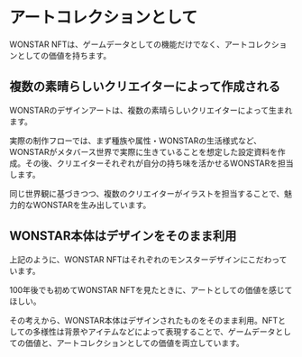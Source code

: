 # アートコレクションとして

WONSTAR NFTは、ゲームデータとしての機能だけでなく、アートコレクションとしての価値を持ちます。

## 複数の素晴らしいクリエイターによって作成される

WONSTARのデザインアートは、複数の素晴らしいクリエイターによって生まれます。

実際の制作フローでは、まず種族や属性・WONSTARの生活様式など、WONSTARがメタバース世界で実際に生きていることを想定した設定資料を作成。その後、クリエイターそれぞれが自分の持ち味を活かせるWONSTARを担当します。

同じ世界観に基づきつつ、複数のクリエイターがイラストを担当することで、魅力的なWONSTARを生み出しています。

## WONSTAR本体はデザインをそのまま利用

上記のように、WONSTAR NFTはそれぞれのモンスターデザインにこだわっています。

100年後でも初めてWONSTAR NFTを見たときに、アートとしての価値を感じてほしい。

その考えから、WONSTAR本体はデザインされたものをそのまま利用。NFTとしての多様性は背景やアイテムなどによって表現することで、ゲームデータとしての価値と、アートコレクションとしての価値を両立しています。
